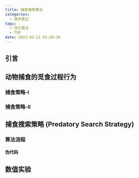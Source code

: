 ```yaml
---
title: 捕食搜索算法
categories:
  - 技术笔记 
tags:
  - 优化算法
  - TSP
date: 2023-02-11 01:28:16
---
```


## 引言

## 动物捕食的觅食过程行为

### 捕食策略-I

### 捕食策略-II


## 捕食搜索策略 (Predatory Search Strategy)



### 算法流程

#### 伪代码


## 数值实验



